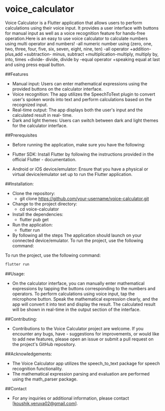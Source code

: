 # voice_calculator

Voice Calculator is a Flutter application that allows users to perform calculations using their voice input. It provides a user interface with buttons for manual input as well as a voice recognition feature for hands-free operation.Here is an easy to use voice calculator to calculate numbers using multi operator and numbers! -all numeric number using (zero, one, two, three, four, five, six, seven, eight, nine, ten) -all operator +addition-plus,add +subtraction- minus, subtract +multiplication-multiply, multiply by, into, times +divide- divide, divide by -equal operator +speaking equal at last and using press equal button.

##Features
- Manual input: Users can enter mathematical expressions using the provided buttons on the 
  calculator interface.
- Voice recognition: The app utilizes the SpeechToText plugin to convert user's spoken words 
  into text and perform calculations based on the recognized input.
- Real-time output: The app displays both the user's input and the calculated result in real- 
  time.
- Dark and light themes: Users can switch between dark and light themes for the calculator 
  interface.

##Prerequisites

- Before running the application, make sure you have the following:

- Flutter SDK: Install Flutter by following the instructions provided in the official Flutter - 
  documentation.
- Android or iOS device/emulator: Ensure that you have a physical or virtual device/emulator 
  set up to run the Flutter application.

##Installation:
- Clone the repository:
    - git clone https://github.com/your-username/voice-calculator.git
- Change to the project directory:
    - cd voice-calculator
- Install the dependencies:
    - flutter pub get
 - Run the application:
    - flutter run
- By following all the steps The application should launch on your connected device/emulator.
  To run the project, use the following command:


To run the project, use the following command:

```bash
flutter run
```

##Usage:
- On the calculator interface, you can manually enter mathematical expressions by tapping the 
  buttons corresponding to the numbers and operators.
  To perform calculations using voice input, tap the microphone button. Speak the mathematical 
  expression clearly, and the app will convert it into text and display the result.
  The calculated result will be shown in real-time in the output section of the interface.

##Contributing:
- Contributions to the Voice Calculator project are welcome. If you encounter any bugs, have - 
  suggestions for improvements, or would like to add new features, please open an issue or 
  submit a pull request on the project's GitHub repository.

##Acknowledgements:
- The Voice Calculator app utilizes the speech_to_text package for speech recognition 
  functionality.
- The mathematical expression parsing and evaluation are performed using the math_parser 
  package.

##Contact
- For any inquiries or additional information, please contact [koushik.yeruva02@gmail.com].
